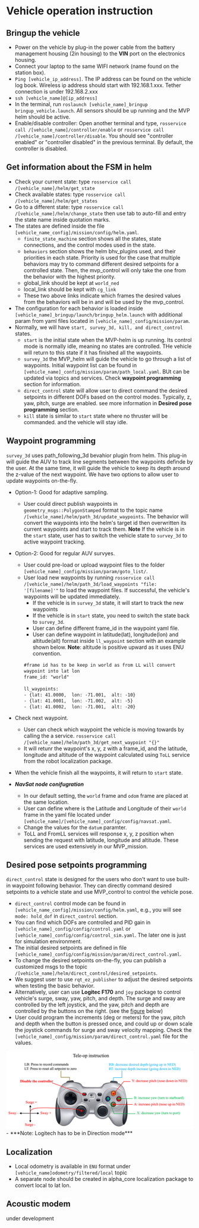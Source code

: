 # Vehicle operation instruction
## Bringup the vehicle
- Power on the vehicle by plug-in the power cable from the battery management housing (2in housing) to the **VIN** port on the electronics housing.
- Connect your laptop to the same WIFI network (name found on the station box).
- `Ping [vehicle_ip_address]`. The IP address can be found on the vehicle log book. Wireless ip address should start with 192.168.1.xxx. Tether connection is under 192.168.2.xxx
- `ssh [vehicle_name]@[ip_address]`
- In the terminal, run `roslaunch [vehicle_name]_bringup bringup_vehicle.launch`. All sensors should be up running and the MVP helm should be active.
- Enable/disable controller: Open another terminal and type, `rosservice call /[vehicle_name]/controller/enable` or `rosservice call /[vehicle_name]/controller/disable`. You should see "controller enabled" or "controller disabled" in the previous terminal. By default, the controller is disabled.

## Get information about the FSM in helm
- Check your current state: type `rosservice call /[vehicle_name]/helm/get_state`
- Check available states: type  `rosservice call /[vehicle_name]/helm/get_states`
- Go to a different state: type  `rosservice call /[vehicle_name]/helm/change_state` then use tab to auto-fill and entry the state name inside quotation marks.
- The states are defined inside the file `[vehicle_name_config]/mission/config/helm.yaml`. 
    - `finite_state_machine` section shows all the states, state connections, and the control modes used in the state.
    - `behaviors` section shows the helm bhv_plugins used, and their priorities in each state. Priority is used for the case that multiple behaviors may try to command different desired setpoints for a controlled state. Then, the mvp_control will only take the one from the behavior with the highest priority. 
    - global_link should be kept at `world_ned` 
    - local_link should be kept with `cg_link`
    - These two above links indicate which frames the desired values from the behaviors will be in and will be used by the mvp_control.
- The configuration for each behavior is loaded inside `[vehicle_name]_bringup/launch/bringup_helm.launch` with additional param from yaml files located in `[vehicle_name]_config/mission/param`.
- Normally, we will have `start, survey_3d, kill, and direct_control` states.
    - `start` is the initial state when the MVP-helm is up running. Its control mode is normally idle, meaning no states are controlled. THe vehicle will return to this state if it has finished all the waypoints.
    - `survey_3d` the MVP_helm will guide the vehicle to go through a list of waypoints. Initial waypoint list can be found in `[vehicle_name]_config/mission/param/path_local.yaml`. BUt can be updated via topics and services. Check **waypoint programming** section for information.
    - `direct_control` state will allow user to direct command the desired setpoints in different DOFs based on the control modes. Typically, z, yaw, pitch, surge are enabled. see more information in **Desired pose programming** section.
    - `kill` state is similar to `start` state where no thruster will be commanded. and the vehicle will stay idle.

## Waypoint programming
`survey_3d` uses path_following_3d bevahior plugin from helm. This plug-in will guide the AUV to track line segments between the waypoints definde by the user. At the same time, it will guide the vehicle to keep its depth around the z-value of the next waypoint. 
We have two options to allow user to update waypoints on-the-fly.

- Option-1: Good for adaptive sampling.
    - User could direct publish waypoints in `geometry_msgs::PolygonStamped` format to the topic name `/[vehicle_name]/helm/path_3d/update_waypoints`. The behavior will convert the waypoints into the helm's target id then overwritten its current waypoints and start to track them. **Note** If the vehicle is in the `start` state, user has to switch the vehicle state to `survey_3d` to active waypoint tracking.
- Option-2: Good for regular AUV survyes.
    - User could pre-load or upload waypoint files to the folder `[vehicle_name]_config/mission/param/goto_list/`. 
    - User load new waypoints by running `rosservice call /[vehicle_name]/helm/path_3d/load_waypoints "file: '[filename]'"` to load the waypoint files. If successful, the vehicle's waypoints will be updated immediately. 
        - If the vehicle is in `survey_3d` state, it will start to track the new waypoints
        - If the vehicle is in `start` state, you need to switch the state back to `survey_3d`.
        - User can define different frame_id in the waypoint yaml file. 
        - User can define waypoint in latitude(lat), longitude(lon) and altitude(alt) format inside `ll_waypoint` section with an example shown below. **Note**: altitude is positive upward as it uses ENU convention.
        ```
        #frame id has to be keep in world as from LL will convert waypoint into lat lon
        frame_id: "world" 

        ll_waypoints:
        - {lat: 41.0000,  lon: -71.001,  alt: -10}
        - {lat: 41.0001,  lon: -71.002,  alt: -5}
        - {lat: 41.0002,  lon: -71.001,  alt: -20}
        ```
- Check next waypoint.
    - User can check which waypoint the vehicle is moving towards by calling the a service. `rosservice call /[vehicle_name]/helm/path_3d/get_next_waypoint "{}" `
    - It will retunr the waypoint's x, y, z with a frame_id, and the latitude, longitude and altitude of the waypoint calculated using `ToLL` service from the robot localization package.
- When the vehicle finish all the waypoints, it will return to `start` state.

- ***NavSat node conifugration***  
    - In our default setting, the `world` frame and `odom` frame are placed at the same location. 
    - User can define where is the Latitude and Longitude of their `world` frame in the yaml file located under `[vehicle_name]/[vehicle_name]_config/config/navsat.yaml`.
    - Change the values for the `datum` paramter.
    - ToLL and FromLL services will response x, y, z position when sending the request with latitude, longitude and altitude. These services are used extensively in our MVP_mission.

## Desired pose setpoints programming
`direct_control` state is designed for the users who don't want to use built-in waypoint following behavior. They can directly command desired setpoints to a vehicle state and use MVP_control to control the vehicle pose. 

- `direct_control` control mode can be found in `[vehicle_name_config]/mission/config/helm.yaml`, e.g., you will see `mode: hold_dof` in `direct_control` section.
- You can find which DOFs are controlled and PID gain in `[vehicle_name]_config/config/control.yaml` or `[vehicle_name]_config/config/control_sim.yaml`. The later one is just for simulation environment.
- The initial desired setpoints are defined in file `[vehicle_name]_config/config/mission/param/direct_control.yaml`.
- To change the desired setpoints on-the-fly, you can publish a customized msgs to the topic `/[vehicle_name]/helm/direct_control/desired_setpoints`. 
- We suggest user to use `rqt_ez_publisher` to adjust the desired setpoints when testing the basic behavior.
- Alternatively, user can use **Logitec F170** and `joy` package to control vehicle's surge, sway, yaw, pitch, and depth. The surge and sway are controlled by the left joystick, and the yaw, pitch and depth are controlled by the buttons on the right. (see the [figure](https://github.com/GSO-soslab/sosl_auv_manual/blob/main/pictures/tele_op2.png) below) 
- User could program the increments (deg or meters) for the yaw, pitch and depth when the button is pressed once, and could up or down scale the joystick commands for surge and sway velocity mapping. Check the `[vehicle_name]_config/mission/param/direct_control.yaml` file for the values.
<img src="https://github.com/GSO-soslab/sosl_auv_manual/blob/main/pictures/tele_op2.png" width="700">
- ***Note: Logitech has to be in Direction mode***

## Localization
- Local odometry is available in `ENU` format under `[vehicle_name]odometry/filtered/local` topic
- A separate node should be created in alpha_core localization package to convert local to lat lon.

## Acoustic modem
under development
